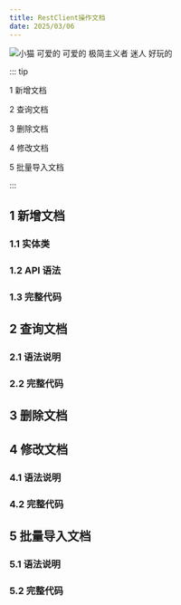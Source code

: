 ```yaml
---
title: RestClient操作文档
date: 2025/03/06
---
```


![小猫 可爱的 可爱的 极简主义者 迷人 好玩的](https://bizhi1.com/wp-content/uploads/2024/11/kitten-3840x2160-adorable-cute-minimalist-charming-26375.jpg)

::: tip

1 新增文档

2 查询文档

3 删除文档

4 修改文档

5 批量导入文档

:::

## 1 新增文档

### 1.1 实体类

### 1.2 API 语法

### 1.3 完整代码

## 2 查询文档

### 2.1 语法说明

### 2.2 完整代码

## 3 删除文档

## 4 修改文档

### 4.1  语法说明

### 4.2  完整代码

## 5 批量导入文档

### 5.1 语法说明

### 5.2 完整代码